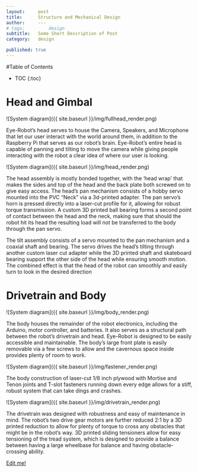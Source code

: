 ```yaml
---
layout:     post
title:      Structure and Mechanical Design
author:     ---
# tags: 		design
subtitle:  	Some Short Description of Post
category:   design

published: true
---
```

<!-- Start Writing Below in Markdown -->

<!-- Table of Contents -->
#Table of Contents
* TOC
{:toc}

# Head and Gimbal

![System diagram]({{ site.baseurl }}/img/fullhead_render.png)


Eye-Robot’s head serves to house the Camera, Speakers, and Microphone that let our user interact with the world around them, in addition to the Raspberry Pi that serves as our robot’s brain. Eye-Robot’s entire head is capable of panning and tilting to move the camera while giving people interacting with the robot a clear idea of where our user is looking. 

![System diagram]({{ site.baseurl }}/img/head_render.png)


The head assembly is mostly bonded together, with the ‘head wrap’ that makes the sides and top of the head and the back plate both screwed on to give easy access. The head’s pan mechanism consists of a hobby servo mounted into the PVC “Neck” via a 3d-printed adapter. The pan servo’s horn is pressed directly into a laser-cut profile for it, allowing for robust torque transmission. A custom 3D printed ball bearing forms a second point of contact between the head and the neck, making sure that should the robot hit its head the resulting load will not be transferred to the body through the pan servo. 


The tilt assembly consists of a servo mounted to the pan mechanism and a coaxial shaft and bearing. The servo drives the head’s tilting through another custom laser cut adapter while the 3D printed shaft and skateboard bearing support the other side of the head while ensuring smooth motion. The combined effect is that the head of the robot can smoothly and easily turn to look in the desired direction

# Drivetrain and Body

![System diagram]({{ site.baseurl }}/img/body_render.png)


The body houses the remainder of the robot electronics, including the Arduino, motor controller, and batteries. It also serves as a structural path between the robot’s drivetrain and head. Eye-Robot is designed to be easily accessible and maintainable. The body’s large front plate is easily removable via a few screws to allow and the cavernous space inside provides plenty of room to work.

![System diagram]({{ site.baseurl }}/img/fastener_render.png)


The body construction of laser-cut 1/8 inch plywood with Mortise and Tenon joints and T-slot fasteners running down every edge allows for a stiff, robust system that can take dings and crashes. 

![System diagram]({{ site.baseurl }}/img/drivetrain_render.png)


The drivetrain was designed with robustness and easy of maintenance in mind. The robot’s two drive gear motors are further reduced 2:1 by a 3D printed reduction to allow for plenty of torque to cross any obstacles that might be in the robot’s way. 3D printed sliding tensioners allow for easy tensioning of the tread system, which is designed to provide a balance between having a large wheelbase for balance and having obstacle-crossing ability. 


[Edit me!](https://github.com/HALtheWise/eye-robot-website/tree/master/_posts)



<!-- [Link to Google](https://www.google.com) -->
<!-- ![Image embed]({{ site.baseurl }}/img/Logo_Fairy_Tail_right.png) -->
